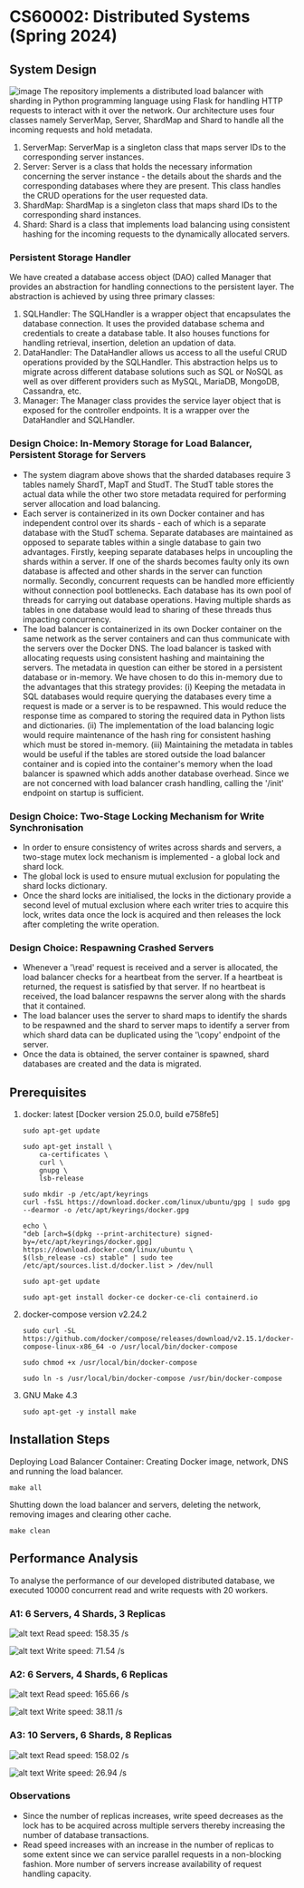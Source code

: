 # CS60002: Distributed Systems (Spring 2024)

## System Design

![image](https://github.com/Bbiswabasu/CS60002/assets/77141319/e12c5241-ba8f-4633-9e4e-a27704ee0dd7)
The repository implements a distributed load balancer with sharding in Python programming language using Flask for handling HTTP requests to interact with it over the network. Our architecture uses four classes namely ServerMap, Server, ShardMap and Shard to handle all the incoming requests and hold metadata.

<ol>
<li>ServerMap: ServerMap is a singleton class that maps server IDs to the corresponding server instances.</li>
<li>Server: Server is a class that holds the necessary information concerning the server instance - the details about the shards and the corresponding databases where they are present. This class handles the CRUD operations for the user requested data.</li>
<li>ShardMap: ShardMap is a singleton class that maps shard IDs to the corresponding shard instances.</li>
<li>Shard: Shard is a class that implements load balancing using consistent hashing for the incoming requests to the dynamically allocated servers.</li>
</ol>

### Persistent Storage Handler

We have created a database access object (DAO) called Manager that provides an abstraction for handling connections to the persistent layer. The abstraction is achieved by using three primary classes:

<ol>
<li>SQLHandler: The SQLHandler is a wrapper object that encapsulates the database connection. It uses the provided database schema and credentials to create a database table. It also houses functions for handling retrieval, insertion, deletion an updation of data.</li>
<li>DataHandler: The DataHandler allows us access to all the useful CRUD operations provided by the SQLHandler. This abstraction helps us to migrate across different database solutions such as SQL or NoSQL as well as over different providers such as MySQL, MariaDB, MongoDB, Cassandra, etc.</li>
<li>Manager: The Manager class provides the service layer object that is exposed for the controller endpoints. It is a wrapper over the DataHandler and SQLHandler.</li>
</ol>

### Design Choice: In-Memory Storage for Load Balancer, Persistent Storage for Servers

- The system diagram above shows that the sharded databases require 3 tables namely ShardT, MapT and StudT. The StudT table stores the actual data while the other two store metadata required for performing server allocation and load balancing.
- Each server is containerized in its own Docker container and has independent control over its shards - each of which is a separate database with the StudT schema. Separate databases are maintained as opposed to separate tables within a single database to gain two advantages. Firstly, keeping separate databases helps in uncoupling the shards within a server. If one of the shards becomes faulty only its own database is affected and other shards in the server can function normally. Secondly, concurrent requests can be handled more efficiently without connection pool bottlenecks. Each database has its own pool of threads for carrying out database operations. Having multiple shards as tables in one database would lead to sharing of these threads thus impacting concurrency.
- The load balancer is containerized in its own Docker container on the same network as the server containers and can thus communicate with the servers over the Docker DNS. The load balancer is tasked with allocating requests using consistent hashing and maintaining the servers. The metadata in question can either be stored in a persistent database or in-memory. We have chosen to do this in-memory due to the advantages that this strategy provides: (i) Keeping the metadata in SQL databases would require querying the databases every time a request is made or a server is to be respawned. This would reduce the response time as compared to storing the required data in Python lists and dictionaries. (ii) The implementation of the load balancing logic would require maintenance of the hash ring for consistent hashing which must be stored in-memory. (iii) Maintaining the metadata in tables would be useful if the tables are stored outside the load balancer container and is copied into the container's memory when the load balancer is spawned which adds another database overhead. Since we are not concerned with load balancer crash handling, calling the '/init' endpoint on startup is sufficient.

### Design Choice: Two-Stage Locking Mechanism for Write Synchronisation

- In order to ensure consistency of writes across shards and servers, a two-stage mutex lock mechanism is implemented - a global lock and shard lock.
- The global lock is used to ensure mutual exclusion for populating the shard locks dictionary.
- Once the shard locks are initialised, the locks in the dictionary provide a second level of mutual exclusion where each writer tries to acquire this lock, writes data once the lock is acquired and then releases the lock after completing the write operation.

### Design Choice: Respawning Crashed Servers

- Whenever a '\read' request is received and a server is allocated, the load balancer checks for a heartbeat from the server. If a heartbeat is returned, the request is satisfied by that server. If no heartbeat is received, the load balancer respawns the server along with the shards that it contained.
- The load balancer uses the server to shard maps to identify the shards to be respawned and the shard to server maps to identify a server from which shard data can be duplicated using the '\copy' endpoint of the server.
- Once the data is obtained, the server container is spawned, shard databases are created and the data is migrated.

## Prerequisites

<ol>
<li> docker: latest [Docker version 25.0.0, build e758fe5]</li>

```
sudo apt-get update

sudo apt-get install \
    ca-certificates \
    curl \
    gnupg \
    lsb-release

sudo mkdir -p /etc/apt/keyrings
curl -fsSL https://download.docker.com/linux/ubuntu/gpg | sudo gpg --dearmor -o /etc/apt/keyrings/docker.gpg

echo \
"deb [arch=$(dpkg --print-architecture) signed-by=/etc/apt/keyrings/docker.gpg] https://download.docker.com/linux/ubuntu \
$(lsb_release -cs) stable" | sudo tee /etc/apt/sources.list.d/docker.list > /dev/null

sudo apt-get update

sudo apt-get install docker-ce docker-ce-cli containerd.io
```

<li> docker-compose version v2.24.2 </li>

```
sudo curl -SL https://github.com/docker/compose/releases/download/v2.15.1/docker-compose-linux-x86_64 -o /usr/local/bin/docker-compose

sudo chmod +x /usr/local/bin/docker-compose

sudo ln -s /usr/local/bin/docker-compose /usr/bin/docker-compose
```

<li> GNU Make 4.3</li>

```
sudo apt-get -y install make
```

</ol>

## Installation Steps

Deploying Load Balancer Container: Creating Docker image, network, DNS and running the load balancer.

```
make all
```

Shutting down the load balancer and servers, deleting the network, removing images and clearing other cache.

```
make clean
```

## Performance Analysis

To analyse the performance of our developed distributed database, we executed 10000 concurrent read and write requests with 20 workers.

### A1: 6 Servers, 4 Shards, 3 Replicas

![alt text](images/a1_read.png)
Read speed: 158.35 /s

![alt text](images/a1_write.png)
Write speed: 71.54 /s

### A2: 6 Servers, 4 Shards, 6 Replicas

![alt text](images/a2_read.png)
Read speed: 165.66 /s

![alt text](images/a2_write.png)
Write speed: 38.11 /s

### A3: 10 Servers, 6 Shards, 8 Replicas

![alt text](images/a3_read.png)
Read speed: 158.02 /s

![alt text](images/a3_write.png)
Write speed: 26.94 /s

### Observations

- Since the number of replicas increases, write speed decreases as the lock has to be acquired across multiple servers thereby increasing the number of database transactions.
- Read speed increases with an increase in the number of replicas to some extent since we can service parallel requests in a non-blocking fashion. More number of servers increase availability of request handling capacity.
